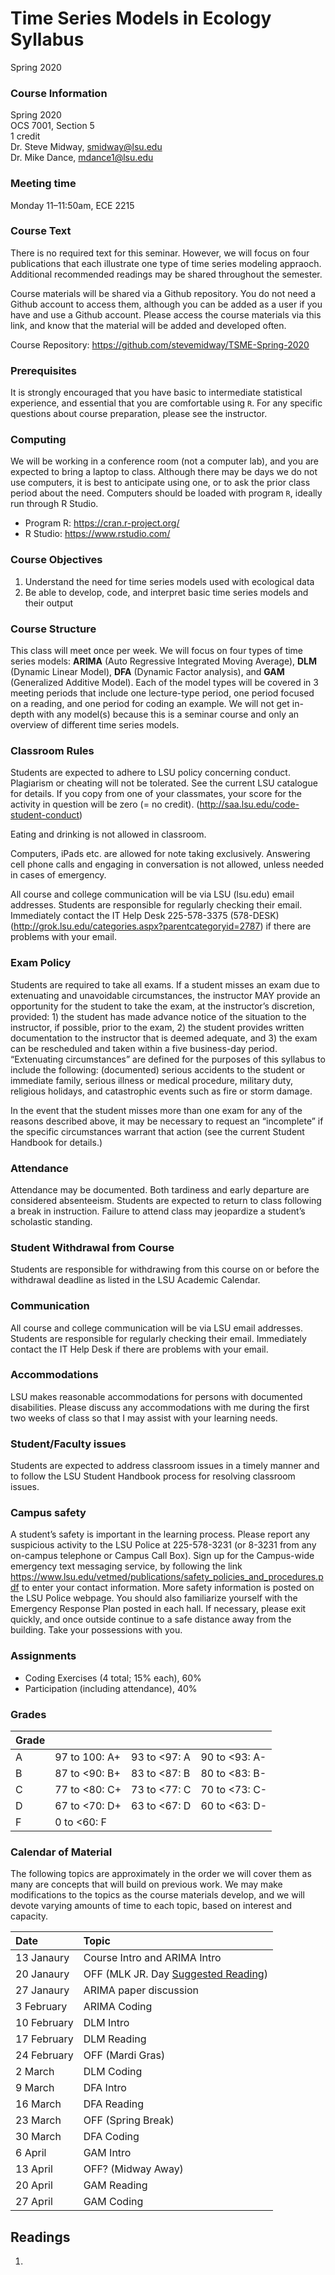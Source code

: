 Time Series Models in Ecology  
Syllabus
================
Spring 2020

### Course Information

Spring 2020  
OCS 7001, Section 5  
1 credit  
Dr. Steve Midway, <smidway@lsu.edu>  
Dr. Mike Dance, <mdance1@lsu.edu>

### Meeting time

Monday 11–11:50am, ECE 2215

### Course Text

There is no required text for this seminar. However, we will focus on
four publications that each illustrate one type of time series modeling
appraoch. Additional recommended readings may be shared throughout the
semester.

Course materials will be shared via a Github repository. You do not need
a Github account to access them, although you can be added as a user if
you have and use a Github account. Please access the course materials
via this link, and know that the material will be added and developed
often.

Course Repository: <https://github.com/stevemidway/TSME-Spring-2020>

### Prerequisites

It is strongly encouraged that you have basic to intermediate
statistical experience, and essential that you are comfortable using
`R`. For any specific questions about course preparation, please see the
instructor.

### Computing

We will be working in a conference room (not a computer lab), and you
are expected to bring a laptop to class. Although there may be days we
do not use computers, it is best to anticipate using one, or to ask the
prior class period about the need. Computers should be loaded with
program `R`, ideally run through R Studio.

  - Program R: <https://cran.r-project.org/>
  - R Studio: <https://www.rstudio.com/>

### Course Objectives

1.  Understand the need for time series models used with ecological data
2.  Be able to develop, code, and interpret basic time series models and
    their output

### Course Structure

This class will meet once per week. We will focus on four types of time
series models: **ARIMA** (Auto Regressive Integrated Moving Average),
**DLM** (Dynamic Linear Model), **DFA** (Dynamic Factor analysis), and
**GAM** (Generalized Additive Model). Each of the model types will be
covered in 3 meeting periods that include one lecture-type period, one
period focused on a reading, and one period for coding an example. We
will not get in-depth with any model(s) because this is a seminar course
and only an overview of different time series models.

### Classroom Rules

Students are expected to adhere to LSU policy concerning conduct.
Plagiarism or cheating will not be tolerated. See the current LSU
catalogue for details. If you copy from one of your classmates, your
score for the activity in question will be zero (= no credit).
(<http://saa.lsu.edu/code-student-conduct>)

Eating and drinking is not allowed in classroom.

Computers, iPads etc. are allowed for note taking exclusively. Answering
cell phone calls and engaging in conversation is not allowed, unless
needed in cases of emergency.

All course and college communication will be via LSU (lsu.edu) email
addresses. Students are responsible for regularly checking their email.
Immediately contact the IT Help Desk 225-578-3375 (578-DESK)
(<http://grok.lsu.edu/categories.aspx?parentcategoryid=2787>) if there
are problems with your email.

### Exam Policy

Students are required to take all exams. If a student misses an exam due
to extenuating and unavoidable circumstances, the instructor MAY provide
an opportunity for the student to take the exam, at the instructor’s
discretion, provided: 1) the student has made advance notice of the
situation to the instructor, if possible, prior to the exam, 2) the
student provides written documentation to the instructor that is deemed
adequate, and 3) the exam can be rescheduled and taken within a five
business-day period. “Extenuating circumstances” are defined for the
purposes of this syllabus to include the following: (documented) serious
accidents to the student or immediate family, serious illness or medical
procedure, military duty, religious holidays, and catastrophic events
such as fire or storm damage.

In the event that the student misses more than one exam for any of the
reasons described above, it may be necessary to request an “incomplete”
if the specific circumstances warrant that action (see the current
Student Handbook for details.)

### Attendance

Attendance may be documented. Both tardiness and early departure are
considered absenteeism. Students are expected to return to class
following a break in instruction. Failure to attend class may jeopardize
a student’s scholastic standing.

### Student Withdrawal from Course

Students are responsible for withdrawing from this course on or before
the withdrawal deadline as listed in the LSU Academic Calendar.

### Communication

All course and college communication will be via LSU email addresses.
Students are responsible for regularly checking their email. Immediately
contact the IT Help Desk if there are problems with your email.

### Accommodations

LSU makes reasonable accommodations for persons with documented
disabilities. Please discuss any accommodations with me during the first
two weeks of class so that I may assist with your learning needs.

### Student/Faculty issues

Students are expected to address classroom issues in a timely manner and
to follow the LSU Student Handbook process for resolving classroom
issues.

### Campus safety

A student’s safety is important in the learning process. Please report
any suspicious activity to the LSU Police at 225-578-3231 (or 8-3231
from any on-campus telephone or Campus Call Box). Sign up for the
Campus-wide emergency text messaging service, by following the link
<https://www.lsu.edu/vetmed/publications/safety_policies_and_procedures.pdf>
to enter your contact information. More safety information is posted on
the LSU Police webpage. You should also familiarize yourself with the
Emergency Response Plan posted in each hall. If necessary, please exit
quickly, and once outside continue to a safe distance away from the
building. Take your possessions with you.

### Assignments

  - Coding Exercises (4 total; 15% each), 60%
  - Participation (including attendance), 40%

### Grades

| Grade |                |               |                |
| :---- | -------------- | ------------- | -------------- |
| A     | 97 to 100: A+  | 93 to \<97: A | 90 to \<93: A- |
| B     | 87 to \<90: B+ | 83 to \<87: B | 80 to \<83: B- |
| C     | 77 to \<80: C+ | 73 to \<77: C | 70 to \<73: C- |
| D     | 67 to \<70: D+ | 63 to \<67: D | 60 to \<63: D- |
| F     | 0 to \<60: F   |               |                |

### Calendar of Material

The following topics are approximately in the order we will cover them
as many are concepts that will build on previous work. We may make
modifications to the topics as the course materials develop, and we will
devote varying amounts of time to each topic, based on interest and
capacity.

| Date        | Topic                                                                                                   |
| :---------- | :------------------------------------------------------------------------------------------------------ |
| 13 Janaury  | Course Intro and ARIMA Intro                                                                            |
| 20 Janaury  | OFF (MLK JR. Day [Suggested Reading](https://web.cn.edu/kwheeler/documents/Letter_Birmingham_Jail.pdf)) |
| 27 Janaury  | ARIMA paper discussion                                                                                  |
| 3 February  | ARIMA Coding                                                                                            |
| 10 February | DLM Intro                                                                                               |
| 17 February | DLM Reading                                                                                             |
| 24 February | OFF (Mardi Gras)                                                                                        |
| 2 March     | DLM Coding                                                                                              |
| 9 March     | DFA Intro                                                                                               |
| 16 March    | DFA Reading                                                                                             |
| 23 March    | OFF (Spring Break)                                                                                      |
| 30 March    | DFA Coding                                                                                              |
| 6 April     | GAM Intro                                                                                               |
| 13 April    | OFF? (Midway Away)                                                                                      |
| 20 April    | GAM Reading                                                                                             |
| 27 April    | GAM Coding                                                                                              |

## Readings

1.
